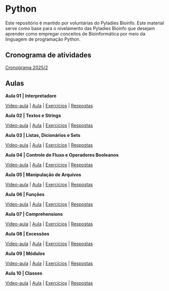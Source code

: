 # Python

Este repositório é mantido por voluntárias do Pyladies Bioinfo. Este material serve como base para o nivelamento das Pyladies Bioinfo que desejam aprender como empregar conceitos de Bioinformática por meio da linguagem de programação Python.

## Cronograma de atividades

[Cronograma 2025/2](cronograma/2025_02.md)

## Aulas


**Aula 01 | Interpretadore**

[Video-aula]() |
[Aula](class01/class.ipynb) | 
[Exercícios](class01/exercises.ipynb) |
[Respostas](class01/responses.ipynb)

**Aula 02 | Textos e Strings**

[Video-aula]() |
[Aula](class02/class.ipynb) | 
[Exercícios](class02/exercises.ipynb) |
[Respostas](class02/responses.ipynb)

**Aula 03 | Listas, Dicionários e Sets**

[Video-aula]() |
[Aula](class03/class.ipynb) | 
[Exercícios](class03/exercises.ipynb) |
[Respostas](class03/responses.ipynb)

**Aula 04 | Controle de Fluxo e Operadores Booleanos**

[Video-aula]() |
[Aula](class04/class.ipynb) | 
[Exercícios](class04/exercises.ipynb) |
[Respostas](class04/responses.ipynb)

**Aula 05 | Manipulação de Arquivos**

[Video-aula]() |
[Aula](class05/class.ipynb) | 
[Exercícios](class05/exercises.ipynb) |
[Respostas](class05/responses.ipynb)

**Aula 06 | Funções**

[Video-aula]() |
[Aula](class06/class.ipynb) | 
[Exercícios](class06/exercises.ipynb) |
[Respostas](class06/responses.ipynb)

**Aula 07 | Comprehensions**

[Video-aula]() |
[Aula](class07/class.ipynb) | 
[Exercícios](class07/exercises.ipynb) |
[Respostas](class07/responses.ipynb)

**Aula 08 | Excessões**

[Video-aula]() |
[Aula](class08/class.ipynb) | 
[Exercícios](class08/exercises.ipynb) |
[Respostas](class08/responses.ipynb)

**Aula 09 | Módulos**

[Video-aula]() |
[Aula](class09/class.ipynb) | 
[Exercícios](class09/exercises.ipynb) |
[Respostas](class09/responses.ipynb)

**Aula 10 | Classes**

[Video-aula]() |
[Aula](class10/class.ipynb) | 
[Exercícios](class10/exercises.ipynb) |
[Respostas](class10/responses.ipynb)


